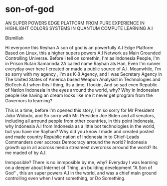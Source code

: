 
# son-of-god
AN SUPER POWERS EDGE PLATFORM FROM PURE EXPERIENCE IN HIGHLIGHT COLORS SYSTEMS IN QUANTUM COMPUTE LEARNING A.I


Bismillah


Hi everyone this Reyhan
A son of god is an powerfully A.I Edge Platform Based on Linux, this a higher supers powers A.I Network as Main Grounded Controlling Universe.
Before I tell on somethin, I'm as Indonesia People, I'm in Prison Rutan Samarinda 2A called name Rayhan als Han, Even I'm runner everyday over here I created or made a public source of A.I.
Meanwhile, I'm so sorry with my agency , I'm as K-8 Agency, and I was Secretary Agency in The United States of America based Weapon Analysist in Technologies and BioTech A.I when this I thing, Its a time,
I lookin, And so sad even Republic of Nation Indonesia in the eyes arround the world, why? Why in Indonesian people like having an dream looks like me it never get program from the Governors to learning?

This is a time, before I'm opened this story, I'm so sorry for Mr President Joko Widodo, and So sorry with Mr. Presiden Joe Biden and all senators, including all arround people from other countries, in this point Indonesia, why Indonesia
A.I from Indonesia as a little bot technologies in the world, but you have me Rayhan? Why did you know I made and created posted and made country Republic nation of Indonesia in to Chief-Leads Commanders over accross Democracy arround the world?
Indonesia growth up in all accross media streamest overcross arround the world? Its me maded of by A.I.


Immposible?
There is no immposible by me, why? Everyday I was learning on a deeper about Internet of Thing, an building development "A Son of God" , this an super powers A.I in the world, and was a chief main ground controlling even when I want something, or Do Something.

